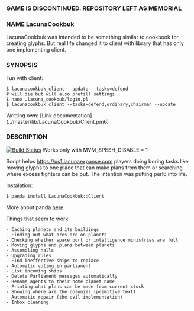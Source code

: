 ### GAME IS DISCONTINUED. REPOSITORY LEFT AS MEMORIAL 

### NAME LacunaCookbuk

LacunaCookbuk was intended to be something similar to cookbook for creating glyphs. But real life changed it to client with library that has only one implementing client. 

### SYNOPSIS

Fun with client:

    $ lacunacookbuk_client --update --tasks=defend
    # will die but will also prefill settings
    $ nano .lacuna_cookbuk/login.pl
    $ lacunacookbuk_client --tasks=defend,ordinary,chairman --update

Writting own:
         [Link documentation] (../master/lib/LacunaCookbuk/Client.pm6)
         
### DESCRIPTION    
    
[![Build Status](https://travis-ci.org/teodozjan/lacuna-cookbuk.svg?branch=v3.1.2)](https://travis-ci.org/teodozjan/lacuna-cookbuk) Works only with MVM_SPESH_DISABLE = 1

Script helps https://us1.lacunaexpanse.com players doing boring tasks like moving glyphs to one place that can make plans from them or searching where excess fighters can be put. The intention was putting perl6 into life. 

Instalation:

    $ panda install LacunaCookbuk::Client

More about panda [here](https://github.com/tadzik/panda)

Things that seem to work:

	- Caching planets and its buildings
	- Finding out what ores are on planets
	- Checking whether space port or intelligence ministries are full
	- Moving glyphs and plans between planets
	- Assembling halls
	- Upgrading rules
	- Find ineffective ships to replace
	- Automatic voting in parliament
	- List incoming ships
	- Delete Parliament messages automatically 
	- Rename agents to their home planet name
	- Printing what plans can be made from current stock
	- Showing where are the colonies (primitive text)
	- Automatic repair (the evil implementation)
	- Inbox cleaning
